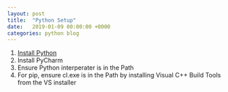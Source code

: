 ```yaml
---
layout: post
title:  "Python Setup"
date:   2019-01-09 00:00:00 +0000
categories: python blog
---
```


1. [Install Python](https://www.python.org/downloads/release/python-372/)
2. Install PyCharm
3. Ensure Python interperater is in the Path
4. For pip, ensure cl.exe is in the Path by installing Visual C++ Build Tools from the VS installer

